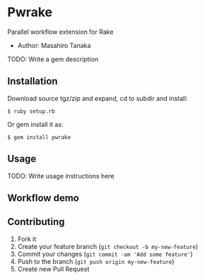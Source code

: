 # Pwrake

Parallel workflow extension for Rake
* Author: Masahiro Tanaka

TODO: Write a gem description

## Installation

Download source tgz/zip and expand, cd to subdir and install:

    $ ruby setup.rb

Or gem install it as:

    $ gem install pwrake

## Usage

TODO: Write usage instructions here

## Workflow demo

## Contributing

1. Fork it
2. Create your feature branch (`git checkout -b my-new-feature`)
3. Commit your changes (`git commit -am 'Add some feature'`)
4. Push to the branch (`git push origin my-new-feature`)
5. Create new Pull Request
